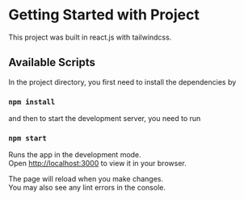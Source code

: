 # Getting Started with Project

This project was built in react.js with tailwindcss.

## Available Scripts

In the project directory, you first need to install the dependencies by 

### `npm install`

and then to start the development server, you need to run

### `npm start`

Runs the app in the development mode.\
Open [http://localhost:3000](http://localhost:3000) to view it in your browser.

The page will reload when you make changes.\
You may also see any lint errors in the console.

